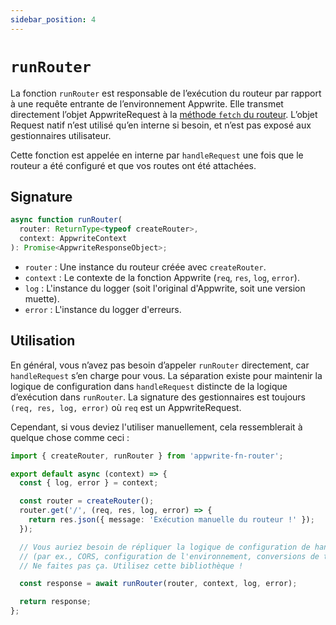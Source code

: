 ```yaml
---
sidebar_position: 4
---
```


# `runRouter`

La fonction `runRouter` est responsable de l’exécution du routeur par rapport à une requête entrante de l’environnement Appwrite. Elle transmet directement l’objet AppwriteRequest à la [méthode `fetch` du routeur](https://itty.dev/itty-router/concepts#whatever-you-pass-to-router-fetch-goes-to-the-handlers). L’objet Request natif n’est utilisé qu’en interne si besoin, et n’est pas exposé aux gestionnaires utilisateur.

Cette fonction est appelée en interne par `handleRequest` une fois que le routeur a été configuré et que vos routes ont été attachées.

## Signature

```typescript
async function runRouter(
  router: ReturnType<typeof createRouter>,
  context: AppwriteContext
): Promise<AppwriteResponseObject>;
```

- `router` : Une instance du routeur créée avec `createRouter`.
- `context` : Le contexte de la fonction Appwrite (`req`, `res`, `log`, `error`).
- `log` : L'instance du logger (soit l'original d'Appwrite, soit une version muette).
- `error` : L'instance du logger d'erreurs.

## Utilisation

En général, vous n’avez pas besoin d’appeler `runRouter` directement, car `handleRequest` s’en charge pour vous. La séparation existe pour maintenir la logique de configuration dans `handleRequest` distincte de la logique d’exécution dans `runRouter`. La signature des gestionnaires est toujours `(req, res, log, error)` où `req` est un AppwriteRequest.

Cependant, si vous deviez l'utiliser manuellement, cela ressemblerait à quelque chose comme ceci :

```typescript
import { createRouter, runRouter } from 'appwrite-fn-router';

export default async (context) => {
  const { log, error } = context;

  const router = createRouter();
  router.get('/', (req, res, log, error) => {
    return res.json({ message: 'Exécution manuelle du routeur !' });
  });

  // Vous auriez besoin de répliquer la logique de configuration de handleRequest ici
  // (par ex., CORS, configuration de l'environnement, conversions de types, etc.)
  // Ne faites pas ça. Utilisez cette bibliothèque !

  const response = await runRouter(router, context, log, error);

  return response;
};
```
